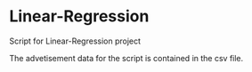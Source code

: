 Linear-Regression
==========================

Script for Linear-Regression project

The advetisement data for the script is contained in the csv file.
